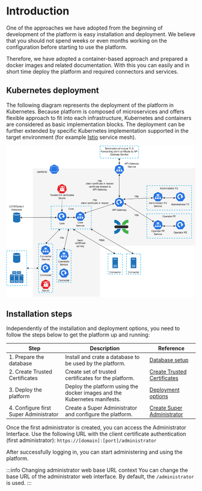 # Introduction

One of the approaches we have adopted from the beginning of development of the platform is easy installation and deployment. We believe that you should not spend weeks or even months working on the configuration before starting to use the platform.

Therefore, we have adopted a container-based approach and prepared a docker images and related documentation. With this you can easily and in short time deploy the platform and required connectors and services.

## Kubernetes deployment

The following diagram represents the deployment of the platform in Kubernetes. Because platform is composed of microservices and offers flexible approach to fit into each infrastructure, Kubernetes and containers are considered as basic implementation blocks. The deployment can be further extended by specific Kubernetes implementation supported in the target environment (for example [Istio](https://istio.io/) service mesh).

![Kubernetes deployment diagram](../assets/kubernetes/kubernetes-deployment-diagram.png)

## Installation steps

Independently of the installation and deployment options, you need to follow the steps below to get the platform up and running:

| Step                                   | Description                                                               | Reference                                                  |
|----------------------------------------|---------------------------------------------------------------------------|------------------------------------------------------------|
| 1. Prepare the database                | Install and crate a database to be used by the platform.                  | [Database setup](database-setup)                           |
| 2. Create Trusted Certificates         | Create set of trusted certificates for the platform.                      | [Create Trusted Certificates](create-trusted-certificates) |
| 3. Deploy the platform                 | Deploy the platform using the docker images and the Kubernetes manifests. | [Deployment options](deployment/deployment-options)        |
| 4. Configure first Super Administrator | Create a Super Administrator and configure the platform.                  | [Create Super Administrator](create-super-administrator)   |

Once the first administrator is created, you can access the Administrator Interface.
Use the following URL with the client certificate authentication (first administrator):
`https://[domain]:[port]/administrator`

After successfully logging in, you can start administering and using the platform.

:::info Changing administrator web base URL context
You can change the base URL of the administrator web interface. By default, the `/administrator` is used.
:::